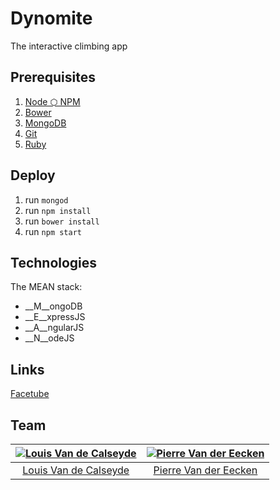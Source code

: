 # Dynomite
The interactive climbing app

## Prerequisites
1. [Node ⬡ NPM](http://nodejs.org/)
2. [Bower](http://bower.io/)
3. [MongoDB](http://www.mongodb.org/)
4. [Git](http://git-scm.com/)
5. [Ruby](https://www.ruby-lang.org/en/)

## Deploy
1. run `mongod`
2. run `npm install`
3. run `bower install`
4. run `npm start`

## Technologies
The MEAN stack:
* __M__ongoDB
* __E__xpressJS
* __A__ngularJS
* __N__odeJS

## Links
[Facetube](https://www.facebook.com/dynomiteapp)

## Team
[![Louis Van de Calseyde](http://integralstudios.be/img/p_louis.png)](http://twitter.com/vdclouis) | [![Pierre Van der Eecken](http://integralstudios.be/img/p_pierre.png)](http://twitter.com/peecken)
:---:|:---:
[Louis Van de Calseyde](http://twitter.com/vdclouis) | [Pierre Van der Eecken](http://twitter.com/pierrevde)
